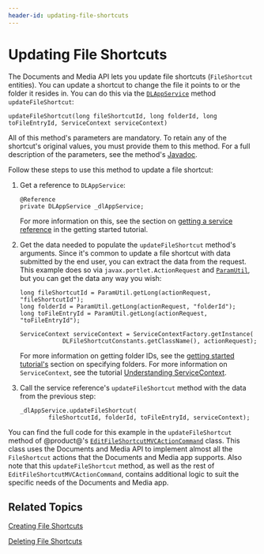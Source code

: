 ```yaml
---
header-id: updating-file-shortcuts
---
```


# Updating File Shortcuts

The Documents and Media API lets you update file shortcuts (`FileShortcut` 
entities). You can update a shortcut to change the file it points to or the 
folder it resides in. You can do this via the 
[`DLAppService`](@platform-ref@/7.1-latest/javadocs/portal-kernel/com/liferay/document/library/kernel/service/DLAppService.html) 
method `updateFileShortcut`: 

    updateFileShortcut(long fileShortcutId, long folderId, long toFileEntryId, ServiceContext serviceContext)

All of this method's parameters are mandatory. To retain any of the shortcut's 
original values, you must provide them to this method. For a full description of 
the parameters, see the method's 
[Javadoc](@platform-ref@/7.1-latest/javadocs/portal-kernel/com/liferay/document/library/kernel/service/DLAppService.html#updateFileShortcut-long-long-long-com.liferay.portal.kernel.service.ServiceContext-). 

Follow these steps to use this method to update a file shortcut:

1.  Get a reference to `DLAppService`: 

        @Reference
        private DLAppService _dlAppService;

    For more information on this, see the section on 
    [getting a service reference](/docs/7-1/tutorials/-/knowledge_base/t/getting-started-with-the-documents-and-media-api#getting-a-service-reference) 
    in the getting started tutorial. 

2.  Get the data needed to populate the `updateFileShortcut` method's arguments. 
    Since it's common to update a file shortcut with data submitted by the end 
    user, you can extract the data from the request. This example does so via 
    `javax.portlet.ActionRequest` and 
    [`ParamUtil`](@platform-ref@/7.1-latest/javadocs/portal-kernel/com/liferay/portal/kernel/util/ParamUtil.html), 
    but you can get the data any way you wish: 

        long fileShortcutId = ParamUtil.getLong(actionRequest, "fileShortcutId");
        long folderId = ParamUtil.getLong(actionRequest, "folderId");
        long toFileEntryId = ParamUtil.getLong(actionRequest, "toFileEntryId");

        ServiceContext serviceContext = ServiceContextFactory.getInstance(
                    DLFileShortcutConstants.getClassName(), actionRequest);

    For more information on getting folder IDs, see the 
    [getting started tutorial's](/docs/7-1/tutorials/-/knowledge_base/t/getting-started-with-the-documents-and-media-api) 
    section on specifying folders. For more information on `ServiceContext`, see 
    the tutorial 
    [Understanding ServiceContext](/docs/7-1/tutorials/-/knowledge_base/t/understanding-servicecontext). 

3.  Call the service reference's `updateFileShortcut` method with the data from 
    the previous step: 

        _dlAppService.updateFileShortcut(
                fileShortcutId, folderId, toFileEntryId, serviceContext);

You can find the full code for this example in the `updateFileShortcut` method 
of @product@'s 
[`EditFileShortcutMVCActionCommand`](https://github.com/liferay/liferay-portal/blob/master/modules/apps/document-library/document-library-web/src/main/java/com/liferay/document/library/web/internal/portlet/action/EditFileShortcutMVCActionCommand.java) 
class. This class uses the Documents and Media API to implement almost all the 
`FileShortcut` actions that the Documents and Media app supports. Also note that 
this `updateFileShortcut` method, as well as the rest of 
`EditFileShortcutMVCActionCommand`, contains additional logic to suit the 
specific needs of the Documents and Media app. 

## Related Topics

[Creating File Shortcuts](/docs/7-1/tutorials/-/knowledge_base/t/creating-file-shortcuts)

[Deleting File Shortcuts](/docs/7-1/tutorials/-/knowledge_base/t/deleting-file-shortcuts)
